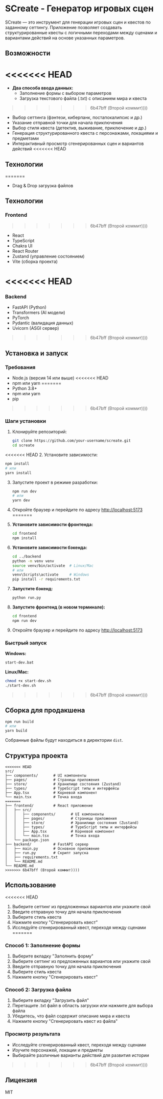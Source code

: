 # SCreate - Генератор игровых сцен

SCreate — это инструмент для генерации игровых сцен и квестов по заданному сеттингу. Приложение позволяет создавать структурированные квесты с логичными переходами между сценами и вариантами действий на основе указанных параметров.

## Возможности

<<<<<<< HEAD
=======
- **Два способа ввода данных:**
  - Заполнение формы с выбором параметров
  - Загрузка текстового файла (.txt) с описанием мира и квеста
>>>>>>> 6b47bff (Второй коммит))))
- Выбор сеттинга (фэнтези, киберпанк, постапокалипсис и др.)
- Указание отправной точки для начала приключения
- Выбор стиля квеста (детектив, выживание, приключение и др.)
- Генерация структурированного квеста с персонажами, локациями и предметами
- Интерактивный просмотр сгенерированных сцен и вариантов действий
<<<<<<< HEAD

## Технологии

=======
- Drag & Drop загрузка файлов

## Технологии

### Frontend
>>>>>>> 6b47bff (Второй коммит))))
- React
- TypeScript
- Chakra UI
- React Router
- Zustand (управление состоянием)
- Vite (сборка проекта)

<<<<<<< HEAD
=======
### Backend
- FastAPI (Python)
- Transformers (AI модели)
- PyTorch
- Pydantic (валидация данных)
- Uvicorn (ASGI сервер)

>>>>>>> 6b47bff (Второй коммит))))
## Установка и запуск

### Требования

- Node.js (версия 14 или выше)
<<<<<<< HEAD
- npm или yarn
=======
- Python 3.8+
- npm или yarn
- pip
>>>>>>> 6b47bff (Второй коммит))))

### Шаги установки

1. Клонируйте репозиторий:
   ```bash
   git clone https://github.com/your-username/screate.git
   cd screate
   ```

<<<<<<< HEAD
2. Установите зависимости:
   ```bash
   npm install
   # или
   yarn install
   ```

3. Запустите проект в режиме разработки:
   ```bash
   npm run dev
   # или
   yarn dev
   ```

4. Откройте браузер и перейдите по адресу [http://localhost:5173](http://localhost:5173)
=======
2. **Установите зависимости фронтенда:**
   ```bash
   cd frontend
   npm install
   ```

3. **Установите зависимости бэкенда:**
   ```bash
   cd ../backend
   python -m venv venv
   source venv/bin/activate  # Linux/Mac
   # или
   venv\Scripts\activate     # Windows
   pip install -r requirements.txt
   ```

4. **Запустите бэкенд:**
   ```bash
   python run.py
   ```

5. **Запустите фронтенд (в новом терминале):**
   ```bash
   cd frontend
   npm run dev
   ```

6. Откройте браузер и перейдите по адресу [http://localhost:5173](http://localhost:5173)

### Быстрый запуск

**Windows:**
```bash
start-dev.bat
```

**Linux/Mac:**
```bash
chmod +x start-dev.sh
./start-dev.sh
```
>>>>>>> 6b47bff (Второй коммит))))

## Сборка для продакшена

```bash
npm run build
# или
yarn build
```

Собранные файлы будут находиться в директории `dist`.

## Структура проекта

```
<<<<<<< HEAD
src/
├── components/       # UI компоненты
├── pages/            # Страницы приложения
├── store/            # Хранилище состояния (Zustand)
├── types/            # TypeScript типы и интерфейсы
├── App.tsx           # Корневой компонент
└── main.tsx          # Точка входа
=======
├── frontend/         # React приложение
│   ├── src/
│   │   ├── components/       # UI компоненты
│   │   ├── pages/            # Страницы приложения
│   │   ├── store/            # Хранилище состояния (Zustand)
│   │   ├── types/            # TypeScript типы и интерфейсы
│   │   ├── App.tsx           # Корневой компонент
│   │   └── main.tsx          # Точка входа
│   └── package.json
├── backend/          # FastAPI сервер
│   ├── main.py       # Основное приложение
│   ├── run.py        # Скрипт запуска
│   ├── requirements.txt
│   └── README.md
└── README.md
>>>>>>> 6b47bff (Второй коммит))))
```

## Использование

<<<<<<< HEAD
1. Выберите сеттинг из предложенных вариантов или укажите свой
2. Введите отправную точку для начала приключения
3. Выберите стиль квеста
4. Нажмите кнопку "Сгенерировать квест"
5. Исследуйте сгенерированный квест, переходя между сценами
=======
### Способ 1: Заполнение формы
1. Выберите вкладку "Заполнить форму"
2. Выберите сеттинг из предложенных вариантов или укажите свой
3. Введите отправную точку для начала приключения
4. Выберите стиль квеста
5. Нажмите кнопку "Сгенерировать квест"

### Способ 2: Загрузка файла
1. Выберите вкладку "Загрузить файл"
2. Перетащите .txt файл в область загрузки или нажмите для выбора файла
3. Убедитесь, что файл содержит описание мира и квеста
4. Нажмите кнопку "Сгенерировать квест из файла"

### Просмотр результата
- Исследуйте сгенерированный квест, переходя между сценами
- Изучите персонажей, локации и предметы
- Выбирайте различные варианты действий для развития истории
>>>>>>> 6b47bff (Второй коммит))))

## Лицензия

MIT
